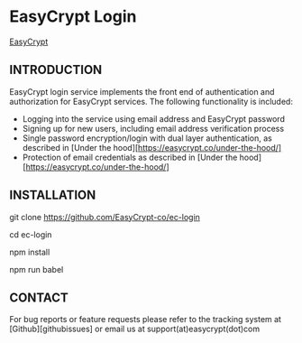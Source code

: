EasyCrypt Login
==================================================================
[EasyCrypt](https://easycrypt.co)


INTRODUCTION
------------

EasyCrypt login service implements the front end of  authentication and authorization for EasyCrypt services. The following functionality is included:
 - Logging into the service using email address and EasyCrypt password
 - Signing up for new users, including email address verification process
 - Single password encryption/login with dual layer authentication, as described in [Under the hood][https://easycrypt.co/under-the-hood/]
 - Protection of email credentials as described in [Under the hood][https://easycrypt.co/under-the-hood/]


INSTALLATION
------------
git clone https://github.com/EasyCrypt-co/ec-login

cd ec-login

npm install

npm run babel


CONTACT
-------
For bug reports or feature requests please refer to the tracking system
at [Github][githubissues] or email us at support(at)easycrypt(dot)com